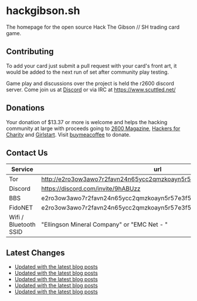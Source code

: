 # hackgibson.sh
The homepage for the open source Hack The Gibson // SH trading card game.


## Contributing

To add your card just submit a pull request with your card's front art, it would be added to the next run of set after community play testing.

Game play and discussions over the project is held the r2600 discord server. Come join us at [Discord](https://discord.com/invite/9hABUzz) or via IRC at https://www.scuttled.net/


## Donations

Your donation of $13.37 or more is welcome and helps the hacking community at large with proceeds going to [2600 Magazine](https://2600.com/), [Hackers for Charity](https://hackersforcharity.org) and [Girlstart](https://girlstart.org).  Visit [buymeacoffee](https://www.buymeacoffee.com/hackgibson.sh) to donate.


## Contact Us

Service | url
-|-
Tor | http://e2ro3ow3awo7r2favn24n65ycc2qmzkoayn5r57e3f56nvjwdcgg32ad.onion
Discord | https://discord.com/invite/9hABUzz
BBS | e2ro3ow3awo7r2favn24n65ycc2qmzkoayn5r57e3f56nvjwdcgg32ad.onion:23
FidoNET | e2ro3ow3awo7r2favn24n65ycc2qmzkoayn5r57e3f56nvjwdcgg32ad.onion:24554
Wifi / Bluetooth SSID | "Ellingson Mineral Company" or "EMC Net - <fidonet address>"

## Latest Changes
<!-- BLOG-POST-LIST:START -->
- [Updated with the latest blog posts](https://github.com/DFW2600/hackgibson.sh/commit/d533c7f3e8ce7812ab2b5719798a960698f70d6e)
- [Updated with the latest blog posts](https://github.com/DFW2600/hackgibson.sh/commit/20a896b2ff7c5665c1e160fdc21f709590aab54e)
- [Updated with the latest blog posts](https://github.com/DFW2600/hackgibson.sh/commit/ccf5b10a29234c1cf9eba5f6e15713af2d5b1f14)
- [Updated with the latest blog posts](https://github.com/DFW2600/hackgibson.sh/commit/393bcaf5952313be9552485b00411afdae144a78)
- [Updated with the latest blog posts](https://github.com/DFW2600/hackgibson.sh/commit/714ec318bc0a24b7680d3a0b915a7f915dbc6ff7)
<!-- BLOG-POST-LIST:END -->
